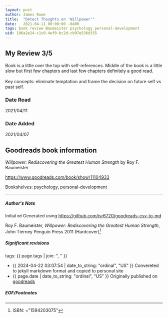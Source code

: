 ```yaml
---
layout: post
author: James Rowe
title:  "Detect Thoughts on 'Willpower'"
date:   2021-04-11 00:00:00 -0400
tags: book review Baumeister psychology personal-development
uid: 106a2e24-c1c0-4ef0-bc2d-cb97e536d355
---
```


<!-- highly dependent on how you personally use jekyll templates, and how you want this to show up -->
<!-- escape any jekyll keys with double brackets -->

## My Review 3/5

Book is a little over the top with self-references. Middle of the book is a little slow but first few chapters and last few chapters definitely a good read.<br/><br/>Key concepts: eliminate temptation and frame the decision on future self vs past self.

### Date Read
2021/04/11

### Date Added
2021/04/07

## Goodreads book information

*Willpower: Rediscovering the Greatest Human Strength* by Roy F. Baumeister

https://www.goodreads.com/book/show/11104933

Bookshelves: psychology, personal-development

---

##### Author's Note

Initial `md` Generated using https://github.com/jsr6720/goodreads-csv-to-md

Roy F. Baumeister, *Willpower: Rediscovering the Greatest Human Strength*, John Tierney Penguin Press 2011 (Hardcover)[^1]

##### Significant revisions

tags: {{ page.tags | join: ", " }} <!-- todo move this somewhere -->

- {{ 2024-04-22 03:07:54 | date_to_string: "ordinal", "US" }} Convereted to jekyll markdown format and copied to personal site
- {{ page.date | date_to_string: "ordinal", "US" }} Originally published on [goodreads](https://www.goodreads.com)

##### EOF/Footnotes

[^1]: ISBN: ="1594203075"